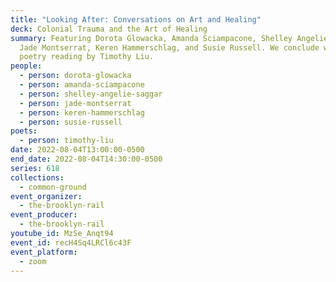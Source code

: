 ```yaml
---
title: "Looking After: Conversations on Art and Healing"
deck: Colonial Trauma and the Art of Healing
summary: Featuring Dorota Glowacka, Amanda Sciampacone, Shelley Angelie Saggar,
  Jade Montserrat, Keren Hammerschlag, and Susie Russell. We conclude with a
  poetry reading by Timothy Liu.
people:
  - person: dorota-glowacka
  - person: amanda-sciampacone
  - person: shelley-angelie-saggar
  - person: jade-montserrat
  - person: keren-hammerschlag
  - person: susie-russell
poets:
  - person: timothy-liu
date: 2022-08-04T13:00:00-0500
end_date: 2022-08-04T14:30:00-0500
series: 618
collections:
  - common-ground
event_organizer:
  - the-brooklyn-rail
event_producer:
  - the-brooklyn-rail
youtube_id: MzSe_Anqt94
event_id: recH4Sq4LRCl6c43F
event_platform:
  - zoom
---
```

